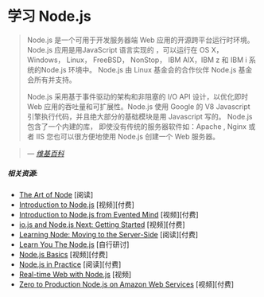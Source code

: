 # 学习 Node.js

> Node.js 是一个可用于开发服务器端 Web 应用的开源跨平台运行时环境。Node.js 应用是用JavaScript 语言实现的 ，可以运行在 OS X， Windows， Linux， FreeBSD， NonStop， IBM AIX，IBM z 和 IBM i 系统的Node.js 环境中。 Node.js 由 Linux 基金会的合作伙伴 Node.js 基金会所有并支持。
> 
> Node.js 采用基于事件驱动的架构和非阻塞的 I/O API 设计，以优化即时 Web 应用的吞吐量和可扩展性。Node.js 使用 Google 的 V8 Javascript 引擎执行代码，并且绝大部分的基础模块是用 Javascript 写的。 Node.js 包含了一个内建的库， 即使没有传统的服务器软件如：Apache , Nginx 或者 IIS 您也可以很方便地使用 Node.js 创建一个 Web 服务器。

><cite>&#8212; [维基百科](https://en.wikipedia.org/wiki/Node.js)</cite>

##### 相关资源:

* [The Art of Node](https://github.com/maxogden/art-of-node#the-art-of-node) [阅读]
* [Introduction to Node.js](http://www.pluralsight.com/courses/node-intro) [视频][付费]
* [Introduction to Node.js from Evented Mind](https://www.eventedmind.com/classes/introduction-to-node-js-4c0326de) [视频][付费]
* [io.js and Node.js Next: Getting Started](http://www.pluralsight.com/courses/running-node-applications-io-js) [视频][付费]
* [Learning Node: Moving to the Server-Side](https://www.amazon.com/Learning-Node-Server-Side-Shelley-Powers/dp/1491943122/?&_encoding=UTF8&tag=frontend-handbook-20&linkCode=ur2&linkId=264ce29eb0775f4e8ccb7db892539555&camp=1789&creative=9325) [阅读][付费]
* [Learn You The Node.js](https://github.com/workshopper/learnyounode) [自行研讨]
* [Node.js Basics](http://teamtreehouse.com/library/nodejs-basics) [视频][付费]
* [Node.js in Practice](https://www.amazon.com/Node-js-Practice-Alex-R-Young/dp/1617290939/?&_encoding=UTF8&tag=frontend-handbook-20&linkCode=ur2&linkId=e202c01e97ebad79157fab3b59723e94&camp=1789&creative=9325) [阅读][付费]
* [Real-time Web with Node.js](https://www.codeschool.com/courses/real-time-web-with-node-js) [视频]
* [Zero to Production Node.js on Amazon Web Services](https://frontendmasters.com/courses/production-node-aws/) [视频][付费]






















 






